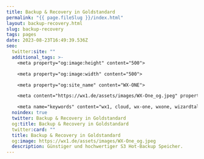 ```yaml
---
title: Backup & Recovery in Goldstandard
permalink: "{{ page.fileSlug }}/index.html"
layout: backup-recovery.html
slug: backup-recovery
tags: pages
date: 2023-08-23T16:49:39.536Z
seo:
  twitter:site: ""
  additional_tags: >-
    <meta property="og:image:height" content="500">

    <meta property="og:image:width" content="500">

    <meta property="og:site_name" content="WX-ONE">

    <meta content="https://wx1.de/assets/images/WX-One_og.jpeg" property="twitter:image">

    <meta name="keywords" content="wx1, cloud, wx-one, wxone, wizardtales, iaas, saas, paas, kubernetes, infrastructure, datacenter, csp">
  noindex: true
  twitter: Backup & Recovery in Goldstandard
  og:title: Backup & Recovery in Goldstandard
  twitter:card: ""
  title: Backup & Recovery in Goldstandard
  og:image: https://wx1.de/assets/images/WX-One_og.jpeg
  description: Günstiger und hochwertiger S3 Hot-Backup Speicher.
---
```


